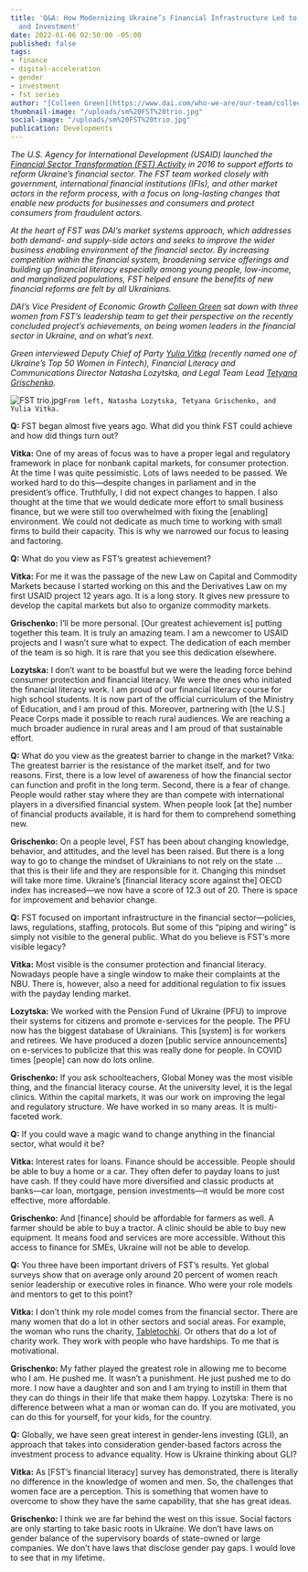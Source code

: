 ```yaml
---
title: 'Q&A: How Modernizing Ukraine’s Financial Infrastructure Led to More Inclusivity
  and Investment'
date: 2022-01-06 02:50:00 -05:00
published: false
tags:
- finance
- digital-acceleration
- gender
- investment
- fst series
author: "[Colleen Green](https://www.dai.com/who-we-are/our-team/colleen-green)"
thumbnail-image: "/uploads/sm%20FST%20trio.jpg"
social-image: "/uploads/sm%20FST%20trio.jpg"
publication: Developments
---
```


*The U.S. Agency for International Development (USAID) launched the [Financial Sector Transformation (FST) Activity](https://www.dai.com/our-work/projects/ukraine-transforming-financial-sector-fst) in 2016 to support efforts to reform Ukraine’s financial sector. The FST team worked closely with government, international financial institutions (IFIs), and other market actors in the reform process, with a focus on long-lasting changes that enable new products for businesses and consumers and protect consumers from fraudulent actors.*

*At the heart of FST was DAI’s market systems approach, which addresses both demand- and supply-side actors and seeks to improve the wider business enabling environment of the financial sector. By increasing competition within the financial system, broadening service offerings and building up financial literacy especially among young people, low-income, and marginalized populations, FST helped ensure the benefits of new financial reforms are felt by all Ukrainians.*

*DAI’s Vice President of Economic Growth [Colleen Green](https://www.dai.com/who-we-are/our-team/colleen-green) sat down with three women from FST’s leadership team to get their perspective on the recently concluded project’s achievements, on being women leaders in the financial sector in Ukraine, and on what’s next.* 

*Green interviewed Deputy Chief of Party [Yulia Vitka](https://www.youtube.com/watch?v=QTDYIj0fwK0) (recently named one of Ukraine’s Top 50 Women in Fintech), Financial Literacy and Communications Director Natasha Lozytska, and Legal Team Lead [Tetyana Grischenko](https://www.linkedin.com/in/tetyanagrischenko/).*





![FST trio.jpg](/uploads/FST%20trio.jpg)`From left, Natasha Lozytska, Tetyana Grischenko, and Yulia Vitka.`
 
**Q:** FST began almost five years ago. What did you think FST could achieve and how did things turn out?

**Vitka:** One of my areas of focus was to have a proper legal and regulatory framework in place for nonbank capital markets, for consumer protection. At the time I was quite pessimistic. Lots of laws needed to be passed. We worked hard to do this—despite changes in parliament and in the president’s office. Truthfully, I did not expect changes to happen. I also thought at the time that we would dedicate more effort to small business finance, but we were still too overwhelmed with fixing the [enabling] environment. We could not dedicate as much time to working with small firms to build their capacity. This is why we narrowed our focus to leasing and factoring.

**Q:** What do you view as FST’s greatest achievement?

**Vitka:** For me it was the passage of the new Law on Capital and Commodity Markets because I started working on this and the Derivatives Law on my first USAID project 12 years ago. It is a long story. It gives new pressure to develop the capital markets but also to organize commodity markets.

**Grischenko:** I’ll be more personal. [Our greatest achievement is] putting together this team. It is truly an amazing team. I am a newcomer to USAID projects and I wasn’t sure what to expect. The dedication of each member of the team is so high. It is rare that you see this dedication elsewhere.
 
**Lozytska:** I don’t want to be boastful but we were the leading force behind consumer protection and financial literacy. We were the ones who initiated the financial literacy work. I am proud of our financial literacy course for high school students. It is now part of the official curriculum of the Ministry of Education, and I am proud of this. Moreover, partnering with [the U.S.] Peace Corps made it possible to reach rural audiences. We are reaching a much broader audience in rural areas and I am proud of that sustainable effort. 

**Q:** What do you view as the greatest barrier to change in the market?
Vitka: The greatest barrier is the resistance of the market itself, and for two reasons. First, there is a low level of awareness of how the financial sector can function and profit in the long term. Second, there is a fear of change. People would rather stay where they are than compete with international players in a diversified financial system. When people look [at the] number of financial products available, it is hard for them to comprehend something new. 

**Grischenko:** On a people level, FST has been about changing knowledge, behavior, and attitudes, and the level has been raised. But there is a long way to go to change the mindset of Ukrainians to not rely on the state … that this is their life and they are responsible for it. Changing this mindset will take more time. Ukraine’s [financial literacy score against the] OECD index has increased—we now have a score of 12.3 out of 20. There is space for improvement and behavior change.
 
**Q:** FST focused on important infrastructure in the financial sector—policies, laws, regulations, staffing, protocols. But some of this “piping and wiring” is simply not visible to the general public. What do you believe is FST’s more visible legacy?

**Vitka:** Most visible is the consumer protection and financial literacy. Nowadays people have a single window to make their complaints at the NBU. There is, however, also a need for additional regulation to fix issues with the payday lending market.  

**Lozytska:** We worked with the Pension Fund of Ukraine (PFU) to improve their systems for citizens and promote e-services for the people. The PFU now has the biggest database of Ukrainians. This [system] is for workers and retirees. We have produced a dozen [public service announcements] on e-services to publicize that this was really done for people. In COVID times [people] can now do lots online. 

**Grischenko:** If you ask schoolteachers, Global Money was the most visible thing, and the financial literacy course. At the university level, it is the legal clinics. Within the capital markets, it was our work on improving the legal and regulatory structure. We have worked in so many areas. It is multi-faceted work.

**Q:** If you could wave a magic wand to change anything in the financial sector, what would it be?

**Vitka:** Interest rates for loans. Finance should be accessible. People should be able to buy a home or a car. They often defer to payday loans to just have cash. If they could have more diversified and classic products at banks—car loan, mortgage, pension investments—it would be more cost effective, more affordable.

**Grischenko:** And [finance] should be affordable for farmers as well. A farmer should be able to buy a tractor. A clinic should be able to buy new equipment. It means food and services are more accessible. Without this access to finance for SMEs, Ukraine will not be able to develop.

**Q:** You three have been important drivers of FST’s results. Yet global surveys show that on average only around 20 percent of women reach senior leadership or executive roles in finance. Who were your role models and mentors to get to this point?

**Vitka:** I don’t think my role model comes from the financial sector. There are many women that do a lot in other sectors and social areas. For example, the woman who runs the charity, [Tabletochki](https://tabletochki.org/en/main-2/). Or others that do a lot of charity work. They work with people who have hardships. To me that is motivational.
 
**Grischenko:** My father played the greatest role in allowing me to become who I am. He pushed me. It wasn’t a punishment. He just pushed me to do more. I now have a daughter and son and I am trying to instill in them that they can do things in their life that make them happy. 
Lozytska: There is no difference between what a man or woman can do. If you are motivated, you can do this for yourself, for your kids, for the country. 

**Q:** Globally, we have seen great interest in gender-lens investing (GLI), an approach that takes into consideration gender-based factors across the investment process to advance equality. How is Ukraine thinking about GLI?

**Vitka:** As [FST’s financial literacy] survey has demonstrated, there is literally no difference in the knowledge of women and men. So, the challenges that women face are a perception. This is something that women have to overcome to show they have the same capability, that she has great ideas.

**Grischenko:** I think we are far behind the west on this issue. Social factors are only starting to take basic roots in Ukraine. We don’t have laws on gender balance of the supervisory boards of state-owned or large companies. We don’t have laws that disclose gender pay gaps. I would love to see that in my lifetime.